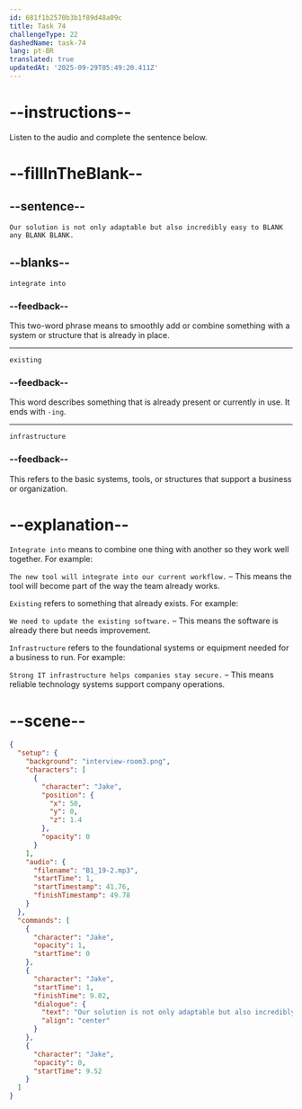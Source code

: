```yaml
---
id: 681f1b2570b3b1f89d48a09c
title: Task 74
challengeType: 22
dashedName: task-74
lang: pt-BR
translated: true
updatedAt: '2025-09-29T05:49:20.411Z'
---
```


<!-- (Audio) Jake: Our solution is not only adaptable but also incredibly easy to integrate into any existing infrastructure. -->

# --instructions--

Listen to the audio and complete the sentence below.

# --fillInTheBlank--

## --sentence--

`Our solution is not only adaptable but also incredibly easy to BLANK any BLANK BLANK.`

## --blanks--

`integrate into`

### --feedback--

This two-word phrase means to smoothly add or combine something with a system or structure that is already in place.

---

`existing`

### --feedback--

This word describes something that is already present or currently in use. It ends with `-ing`.

---

`infrastructure`

### --feedback--

This refers to the basic systems, tools, or structures that support a business or organization.

# --explanation--

`Integrate into` means to combine one thing with another so they work well together. For example:

`The new tool will integrate into our current workflow.` – This means the tool will become part of the way the team already works.

`Existing` refers to something that already exists. For example:

`We need to update the existing software.` – This means the software is already there but needs improvement.

`Infrastructure` refers to the foundational systems or equipment needed for a business to run. For example:

`Strong IT infrastructure helps companies stay secure.` – This means reliable technology systems support company operations.

# --scene--

```json
{
  "setup": {
    "background": "interview-room3.png",
    "characters": [
      {
        "character": "Jake",
        "position": {
          "x": 50,
          "y": 0,
          "z": 1.4
        },
        "opacity": 0
      }
    ],
    "audio": {
      "filename": "B1_19-2.mp3",
      "startTime": 1,
      "startTimestamp": 41.76,
      "finishTimestamp": 49.78
    }
  },
  "commands": [
    {
      "character": "Jake",
      "opacity": 1,
      "startTime": 0
    },
    {
      "character": "Jake",
      "startTime": 1,
      "finishTime": 9.02,
      "dialogue": {
        "text": "Our solution is not only adaptable but also incredibly easy to integrate into any existing infrastructure.",
        "align": "center"
      }
    },
    {
      "character": "Jake",
      "opacity": 0,
      "startTime": 9.52
    }
  ]
}
```
